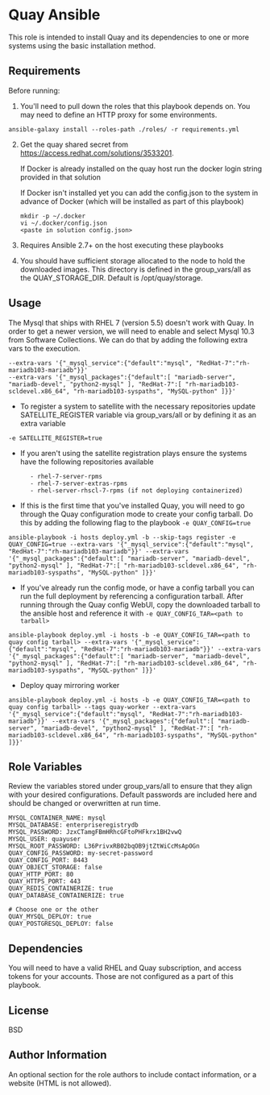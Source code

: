Quay Ansible
=========

This role is intended to install Quay and its dependencies to one or more systems using the basic installation method.

Requirements
------------

Before running:

1) You'll need to pull down the roles that this playbook depends on. You may need to define an HTTP proxy for some environments.

 ```
 ansible-galaxy install --roles-path ./roles/ -r requirements.yml
 ```

2) Get the quay shared secret from https://access.redhat.com/solutions/3533201.

     If Docker is already installed on the quay host run the docker login string provided in that solution

     If Docker isn't installed yet you can add the config.json to the system in advance of Docker (which will be installed as part of this playbook)

     ```
     mkdir -p ~/.docker
     vi ~/.docker/config.json
     <paste in solution config.json>
     ```

3) Requires Ansible 2.7+ on the host executing these playbooks

4) You should have sufficient storage allocated to the node to hold the downloaded images. This directory is defined in the group_vars/all as the QUAY_STORAGE_DIR. Default is /opt/quay/storage.


Usage
-----

The Mysql that ships with RHEL 7 (version 5.5) doesn't work with Quay. In order to get a newer version, we will need to enable and select Mysql 10.3 from Software Collections. We can do that by adding the following extra vars to the execution.

```
--extra-vars '{"_mysql_service":{"default":"mysql", "RedHat-7":"rh-mariadb103-mariadb"}}'
--extra-vars '{"_mysql_packages":{"default":[ "mariadb-server", "mariadb-devel", "python2-mysql" ], "RedHat-7":[ "rh-mariadb103-scldevel.x86_64", "rh-mariadb103-syspaths", "MySQL-python" ]}}'
```


 + To register a system to satellite with the necessary repositories update SATELLITE_REGISTER variable via group_vars/all or by defining it as an extra variable
 ```
 -e SATELLITE_REGISTER=true
 ```

 + If you aren't using the satellite registration plays ensure the systems have the following repositories available

 ```
       - rhel-7-server-rpms
       - rhel-7-server-extras-rpms
       - rhel-server-rhscl-7-rpms (if not deploying containerized)
```

+ If this is the first time that you've installed Quay, you will need to go through the Quay configuration mode to create your config tarball. Do this by adding the following flag to the playbook `-e QUAY_CONFIG=true`

```
ansible-playbook -i hosts deploy.yml -b --skip-tags register -e QUAY_CONFIG=true --extra-vars '{"_mysql_service":{"default":"mysql", "RedHat-7":"rh-mariadb103-mariadb"}}' --extra-vars '{"_mysql_packages":{"default":[ "mariadb-server", "mariadb-devel", "python2-mysql" ], "RedHat-7":[ "rh-mariadb103-scldevel.x86_64", "rh-mariadb103-syspaths", "MySQL-python" ]}}'
```


+ If you've already run the config mode, or have a config tarball you can run the full deployment by referencing a configuration tarball. After running through the Quay config WebUI, copy the downloaded tarball to the ansible host and reference it with `-e QUAY_CONFIG_TAR=<path to tarball>`


```
ansible-playbook deploy.yml -i hosts -b -e QUAY_CONFIG_TAR=<path to quay config tarball> --extra-vars '{"_mysql_service":{"default":"mysql", "RedHat-7":"rh-mariadb103-mariadb"}}' --extra-vars '{"_mysql_packages":{"default":[ "mariadb-server", "mariadb-devel", "python2-mysql" ], "RedHat-7":[ "rh-mariadb103-scldevel.x86_64", "rh-mariadb103-syspaths", "MySQL-python" ]}}'
```

+ Deploy quay mirroring worker

```
ansible-playbook deploy.yml -i hosts -b -e QUAY_CONFIG_TAR=<path to quay config tarball> --tags quay-worker --extra-vars '{"_mysql_service":{"default":"mysql", "RedHat-7":"rh-mariadb103-mariadb"}}' --extra-vars '{"_mysql_packages":{"default":[ "mariadb-server", "mariadb-devel", "python2-mysql" ], "RedHat-7":[ "rh-mariadb103-scldevel.x86_64", "rh-mariadb103-syspaths", "MySQL-python" ]}}'
```



Role Variables
--------------

Review the variables stored under group_vars/all to ensure that they align with your desired configurations. Default passwords are included here and should be changed or overwritten at run time.

```
MYSQL_CONTAINER_NAME: mysql
MYSQL_DATABASE: enterpriseregistrydb
MYSQL_PASSWORD: JzxCTamgFBmHRhcGFtoPHFkrx1BH2vwQ
MYSQL_USER: quayuser
MYSQL_ROOT_PASSWORD: L36PrivxRB02bqOB9jtZtWiCcMsApOGn
QUAY_CONFIG_PASSWORD: my-secret-password
QUAY_CONFIG_PORT: 8443
QUAY_OBJECT_STORAGE: false
QUAY_HTTP_PORT: 80
QUAY_HTTPS_PORT: 443
QUAY_REDIS_CONTAINERIZE: true
QUAY_DATABASE_CONTAINERIZE: true

# Choose one or the other
QUAY_MYSQL_DEPLOY: true
QUAY_POSTGRESQL_DEPLOY: false
```

Dependencies
------------

You will need to have a valid RHEL and Quay subscription, and access tokens for your accounts. Those are not configured as a part of this playbook.


License
-------

BSD

Author Information
------------------

An optional section for the role authors to include contact information, or a website (HTML is not allowed).
